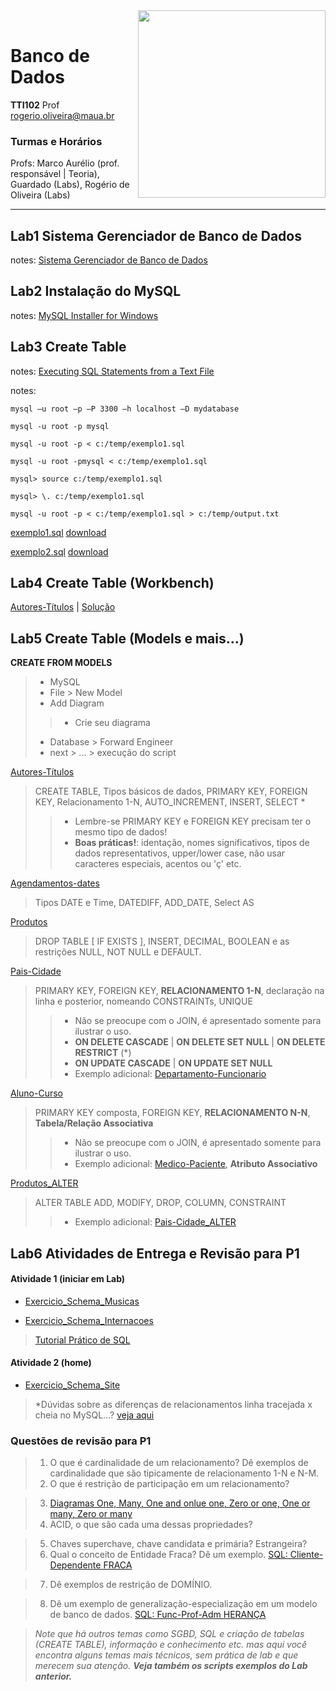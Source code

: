 <img src="https://maua.br/images/selo-60-anos-maua.svg" width=300, align="right">
<br>

# Banco de Dados
**TTI102** Prof rogerio.oliveira@maua.br

### Turmas e Horários

Profs: Marco Aurélio (prof. responsável | Teoria), Guardado (Labs), Rogério de Oliveira (Labs)

---

## Lab1 Sistema Gerenciador de Banco de Dados

notes:  [Sistema Gerenciador de Banco de Dados](https://github.com/Rogerio-mack/IMT_Banco_de_Dados/blob/main/Lab1_notes.md)

## Lab2 **Instalação do MySQL**

notes: [MySQL Installer for Windows](https://dev.mysql.com/downloads/installer/)

## Lab3 **Create Table**

notes: [Executing SQL Statements from a Text File](https://dev.mysql.com/doc/refman/8.0/en/mysql-batch-commands.html)

notes:

```
mysql –u root –p –P 3300 –h localhost –D mydatabase

mysql -u root -p mysql

mysql -u root -p < c:/temp/exemplo1.sql

mysql -u root -pmysql < c:/temp/exemplo1.sql

mysql> source c:/temp/exemplo1.sql

mysql> \. c:/temp/exemplo1.sql

mysql -u root -p < c:/temp/exemplo1.sql > c:/temp/output.txt
```

[exemplo1.sql](https://github.com/Rogerio-mack/IMT_Banco_de_Dados/blob/main/exemplo1.sql) [download](https://github.com/Rogerio-mack/IMT_Banco_de_Dados/raw/main/exemplo1.sql) 

[exemplo2.sql](https://github.com/Rogerio-mack/IMT_Banco_de_Dados/blob/main/exemplo2.sql) [download](https://github.com/Rogerio-mack/IMT_Banco_de_Dados/raw/main/exemplo2.sql)

## Lab4 **Create Table (Workbench)**

[Autores-Títulos](https://github.com/Rogerio-mack/IMT_Banco_de_Dados/blob/main/Lab3_2025S1.sql) | 
[Solução](https://github.com/Rogerio-mack/IMT_Banco_de_Dados/blob/main/Exemplos/Autores-Titulos.sql)  

## Lab5 **Create Table (Models e mais...)**

**CREATE FROM MODELS**
> - MySQL
> - File > New Model
> - Add Diagram
> > - Crie seu diagrama
> - Database > Forward Engineer
> - next > ... > execução do script

[Autores-Títulos](https://github.com/Rogerio-mack/IMT_Banco_de_Dados/blob/main/Exemplos/Autores-Titulos.sql)

> CREATE TABLE, Tipos básicos de dados, PRIMARY KEY, FOREIGN KEY, Relacionamento 1-N, AUTO_INCREMENT, INSERT, SELECT *
> > - Lembre-se PRIMARY KEY e FOREIGN KEY precisam ter o mesmo tipo de dados!
> > - **Boas práticas!**: identação, nomes significativos, tipos de dados representativos, upper/lower case, não usar caracteres especiais, acentos ou 'ç' etc.

[Agendamentos-dates](https://github.com/Rogerio-mack/IMT_Banco_de_Dados/blob/main/Exemplos/Agendamentos-dates.sql)

> Tipos DATE e Time, DATEDIFF, ADD_DATE, Select <campo> AS <campo-nome>

[Produtos](https://github.com/Rogerio-mack/IMT_Banco_de_Dados/blob/main/Exemplos/Produtos.sql)

> DROP TABLE [ IF EXISTS ], INSERT, DECIMAL, BOOLEAN e as restrições NULL, NOT NULL e DEFAULT. 

[Pais-Cidade](https://github.com/Rogerio-mack/IMT_Banco_de_Dados/blob/main/Exemplos/Pais-Cidade.sql)

> PRIMARY KEY, FOREIGN KEY, **RELACIONAMENTO 1-N**, declaração na linha e posterior, nomeando CONSTRAINTs, UNIQUE 
> > - Não se preocupe com o JOIN, é apresentado somente para ilustrar o uso.
> > - **ON DELETE CASCADE** | **ON DELETE SET NULL** | **ON DELETE RESTRICT** (\*)
> > - **ON UPDATE CASCADE** | **ON UPDATE SET NULL**
> > - Exemplo adicional: [Departamento-Funcionario](https://github.com/Rogerio-mack/IMT_Banco_de_Dados/blob/main/Exemplos/Departamento-Funcionario.sql)

[Aluno-Curso](https://github.com/Rogerio-mack/IMT_Banco_de_Dados/blob/main/Exemplos/Aluno-Curso.sql)

> PRIMARY KEY composta, FOREIGN KEY, **RELACIONAMENTO N-N**, **Tabela/Relação Associativa** 
> > - Não se preocupe com o JOIN, é apresentado somente para ilustrar o uso.
> > - Exemplo adicional: [Medico-Paciente](https://github.com/Rogerio-mack/IMT_Banco_de_Dados/blob/main/Exemplos/Medico-Paciente.sql), **Atributo Associativo** 

[Produtos_ALTER](https://github.com/Rogerio-mack/IMT_Banco_de_Dados/blob/main/Exemplos/Produtos_ALTER.sql)

> ALTER TABLE ADD, MODIFY, DROP, COLUMN, CONSTRAINT
> > - Exemplo adicional: [Pais-Cidade_ALTER](https://github.com/Rogerio-mack/IMT_Banco_de_Dados/blob/main/Exemplos/Pais-Cidade_ALTER.sql)
 
## Lab6 **Atividades de Entrega e Revisão para P1**

#### Atividade 1 (iniciar em Lab)

* [Exercicio_Schema_Musicas](https://github.com/Rogerio-mack/IMT_Banco_de_Dados/blob/main/Exercicio_Schema_Musicas.md)

* [Exercicio_Schema_Internacoes](https://github.com/Rogerio-mack/IMT_Banco_de_Dados/blob/main/Exercicio_Schema_Internacoes.md)

> [Tutorial Prático de SQL](https://www.w3schools.com/sql/)

#### Atividade 2 (home)

* [Exercicio_Schema_Site](https://github.com/Rogerio-mack/IMT_Banco_de_Dados/blob/main/Exercicio_Schema_Site.md)

> *Dúvidas sobre as diferenças de relacionamentos linha tracejada x cheia no MySQL...? [veja aqui](https://github.com/Rogerio-mack/IMT_Banco_de_Dados/tree/main/mysql_relations)

### Questões de revisão para P1

> 1. O que é cardinalidade de um relacionamento? Dê exemplos de cardinalidade que são tipicamente de relacionamento 1-N e N-M.
> 2. O que é restrição de participação em um relacionamento? 
<!-- (obrigatória, opcional, total ou parcial) -->
> 3. [Diagramas One, Many, One and onlue one, Zero or one, One or many, Zero or many](https://github.com/Rogerio-mack/IMT_Banco_de_Dados/blob/main/Figuras/relacionamentos_figs.png)
> 4. ACID, o que são cada uma dessas propriedades?
<!-- (consistência, operações não deixa o banco em um estado inconsistente, pense as integridades referenciais) -->
> 5. Chaves superchave, chave candidata e primária? Estrangeira? 
> 6. Qual o conceito de Entidade Fraca? Dê um exemplo. [SQL: Cliente-Dependente FRACA](https://github.com/Rogerio-mack/IMT_Banco_de_Dados/blob/main/cliente-dependente-FRACA.sql)
<!-- (entidade fraca não tem existência própria, depende de outra entidade, por exemplo DEPENDENTE depende de FUNCIONARIO, possui uma chave 
composta com FK em FUNCIONARIO e é representada por um retângulo duplo) -->
> 7. Dê exemplos de restrição de DOMÍNIO.
<!-- (valores possíveis de um atributo) -->
> 8. Dê um exemplo de generalização-especialização em um modelo de banco de dados. [SQL: Func-Prof-Adm HERANÇA](https://github.com/Rogerio-mack/IMT_Banco_de_Dados/blob/main/Func-Prof-Adm-HERANCA.sql)
<!-- (FUNCIONARIO> PROFESSOR | ADMNISTRATIVO, CLIENTE> PF | PJ, o postgres implementa superclasse) -->

> *Note que há outros temas como SGBD, SQL e criação de tabelas (CREATE TABLE), informação e conhecimento etc. mas aqui você encontra alguns temas mais técnicos, sem prática de lab e que merecem sua atenção. **Veja também os scripts exemplos do Lab anterior.***


